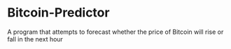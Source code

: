 # Bitcoin-Predictor
A program that attempts to forecast whether the price of Bitcoin will rise or fall in the next hour
